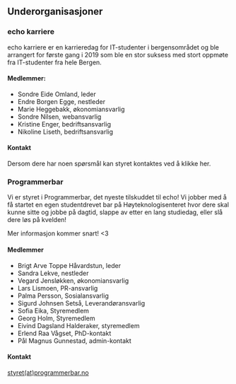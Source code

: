 Underorganisasjoner
---

### echo karriere
echo karriere er en karrieredag for IT-studenter i bergensområdet og ble arrangert for første gang i 2019 som ble en stor suksess med stort oppmøte fra IT-studenter fra hele Bergen.

#### Medlemmer:
- Sondre Eide Omland, leder
- Endre Borgen Egge, nestleder
- Marie Heggebakk, økonomiansvarlig
- Sondre Nilsen, webansvarlig
- Kristine Enger, bedriftsansvarlig
- Nikoline Liseth, bedriftsansvarlig

#### Kontakt
Dersom dere har noen spørsmål kan styret kontaktes ved å klikke her.

### Programmerbar
Vi er styret i Programmerbar, det nyeste tilskuddet til echo! Vi jobber med å få startet en egen studentdrevet bar på Høyteknologisenteret hvor dere skal kunne sitte og jobbe på dagtid, slappe av etter en lang studiedag, eller slå dere løs på kvelden!

Mer informasjon kommer snart! <3

#### Medlemmer
- Brigt Arve Toppe Håvardstun, leder
- Sandra Lekve, nestleder
- Vegard Jensløkken, økonomiansvarlig
- Lars Lismoen, PR-ansvarlig
- Palma Persson, Sosialansvarlig
- Sigurd Johnsen Setså, Leverandøransvarlig
- Sofia Eika, Styremedlem
- Georg Holm, Styremedlem
- Eivind Dagsland Halderaker, styremedlem
- Erlend Raa Vågset, PhD-kontakt
- Pål Magnus Gunnestad, admin-kontakt

#### Kontakt
[styret(at)programmerbar.no](bryggelaget@programmerbar.no)
